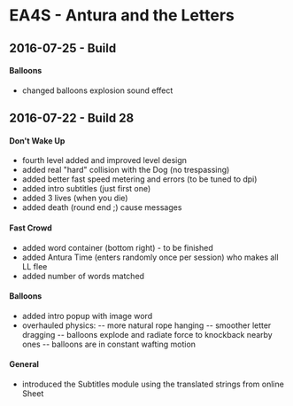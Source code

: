 EA4S - Antura and the Letters
=================

## 2016-07-25 - Build  ##

#### Balloons ####

- changed balloons explosion sound effect


## 2016-07-22 - Build 28 ##

#### Don't Wake Up ####

- fourth level added and improved level design
- added real "hard" collision with the Dog (no trespassing)
- added better fast speed metering and errors (to be tuned to dpi)
- added intro subtitles (just first one)
- added 3 lives (when you die)
- added death (round end ;) cause messages

#### Fast Crowd ####

- added word container (bottom right) - to be finished
- added Antura Time (enters randomly once per session) who makes all LL flee
- added number of words matched

#### Balloons ####

- added intro popup with image word
- overhauled physics: 
-- more natural rope hanging
-- smoother letter dragging
-- balloons explode and radiate force to knockback nearby ones
-- balloons are in constant wafting motion


#### General ####

- introduced the Subtitles module using the translated strings from online Sheet



